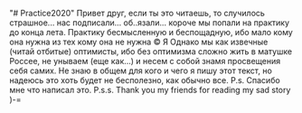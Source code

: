 "# Practice2020" 
Привет друг, если ты это читаешь, то случилось страшное... нас подписали... об..язали... короче мы попали на практику до конца лета. 
Практику бесмысленную и беспощадную, ибо мало кому она нужна из тех кому она не нужна © Я
Однако мы как извечные (читай отбитые) оптимисты, ибо без оптимизма сложно жить в матушке Россее, не унываем (еще как...) и несем с собой знамя просвещения себя самих. Не знаю в общем для кого и чего я пишу этот текст, но надеюсь это хоть будет не бесполезно, как обычно все.
P.s. Спасибо мне что написал это.
P.s.s. Thank you my friends for reading my sad story )-=

